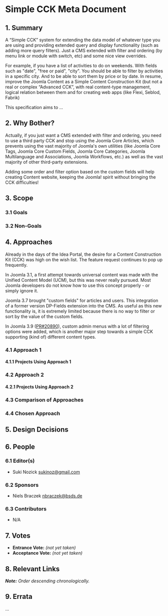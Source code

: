 # Simple CCK Meta Document

## 1. Summary

A “Simple CCK” system for extending the data model of whatever type you are using and providing extended query and
display functionality (such as adding more query filters). Just a CMS extended with filter and ordering (by menu link or
module with switch, etc) and some nice view overrides.

For example, if you have a list of activities to do on weekends. With fields such as "date", "free or paid", "city". You
should be able to filter by activities in a specific city. And to be able to sort them by price or by date. In resume,
improve the Joomla Content as a Simple Content Construction Kit (but not a real or complex “Advanced CCK”, with real
content-type management, logical relation between them and for creating web apps (like Flexi, Seblod, Fabrik)

This specification aims to ...

## 2. Why Bother?

Actually, if you just want a CMS extended with filter and ordering, you need to use a third party CCK and stop using the
Joomla Core Articles, which prevents using the vast majority of Joomla's own utilities (like Joomla Core Tags, Joomla
Core Custom Fields, Joomla Core Categories, Joomla Multilanguage and Associations, Joomla Workflows, etc.) as well as
the vast majority of other third-party extensions.

Adding some order and filter option based on the custom fields will help creating Content website, keeping the Joomla!
spirit without bringing the CCK difficulties!

## 3. Scope

### 3.1 Goals

### 3.2 Non-Goals

## 4. Approaches

Already in the days of the Idea Portal, the desire for a Content Construction Kit (CCK) was high on the wish list.
The feature request continues to pop up frequently.

In Joomla 3.1, a first attempt towards universal content was made with the Unified Content Model (UCM), but this was
never really pursued.
Most Joomla developers do not know how to use this concept properly - or simply ignore it.

Joomla 3.7 brought "custom fields" for articles and users.
This integration of a former version DP-Fields extension into the CMS.
As useful as this new functionality is, it is extremely limited because there is no way to filter or sort  by the value
of the custom fields.

In Joomla 3.9 ([PR#20890](https://github.com/joomla/joomla-cms/pull/20890)), custom admin menus with a lot of filtering
options were added, which is another major step towards a simple CCK supporting (kind of) different content types.

### 4.1 Approach 1

#### 4.1.1 Projects Using Approach 1

### 4.2 Approach 2

#### 4.2.1 Projects Using Approach 2

### 4.3 Comparison of Approaches

### 4.4 Chosen Approach

## 5. Design Decisions

## 6. People

### 6.1 Editor(s)

* Suki Nozick <sukinoz@gmail.com>

### 6.2 Sponsors

* Niels Braczek <nbraczek@bsds.de>

### 6.3 Contributors

* N/A

## 7. Votes

* **Entrance Vote:** _(not yet taken)_
* **Acceptance Vote:** _(not yet taken)_

## 8. Relevant Links

_**Note:** Order descending chronologically._

## 9. Errata

...

